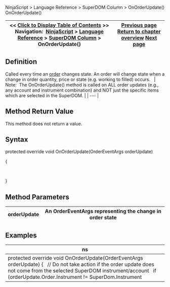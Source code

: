 ﻿
NinjaScript > Language Reference > SuperDOM Column > OnOrderUpdate()
OnOrderUpdate()

| << [Click to Display Table of Contents](superdomcolumn_onorderupdate.md) >> **Navigation:**     [NinjaScript](ninjascript-1.md) > [Language Reference](language_reference_wip-1.md) > [SuperDOM Column](superdom_column-1.md) > OnOrderUpdate() | [Previous page](superdomcolumn_onmarketdata-1.md) [Return to chapter overview](superdom_column-1.md) [Next page](superdomcolumn_onpositionupdate-1.md) |
| --- | --- |

## Definition
Called every time an [order](order-1.md) changes state. An order will change state when a change in order quantity, price or state (e.g. working to filled) occurs.
 
| Note:  The OnOrderUpdate() method is called on ALL order updates (e.g., any account and instrument combination) and NOT just the specific items which are selected in the SuperDOM. |
| --- |

## Method Return Value
This method does not return a value.
 
## Syntax
protected override void OnOrderUpdate(OrderEventArgs orderUpdate)  

{  

   

}
 
## Method Parameters
| orderUpdate | An OrderEventArgs representing the change in order state |
| --- | --- |

## 
## 
## Examples
| ns |
| --- |
| protected override void OnOrderUpdate(OrderEventArgs orderUpdate) {    // Do not take action if the order update does not come from the selected SuperDOM instrument/account    if (orderUpdate.Order.Instrument != SuperDom.Instrument || orderUpdate.Order.Account != SuperDom.Account)      return;      // Do something } |

